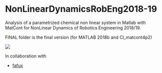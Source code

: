 # NonLinearDynamicsRobEng2018-19
Analysis of a parametrized chemical non linear system in Matlab with MatCont for NonLinear Dynamics of Robotics Engineering 2018/19.

FINAL folder is the final version (for MATLAB 2018b and Cl_matcont4p2)

![](https://user-images.githubusercontent.com/26459008/50302341-17a1fa00-048a-11e9-8b7b-711c5172ec0e.jpg)

In collaboration with
* [fafux](https://github.com/fafux)
